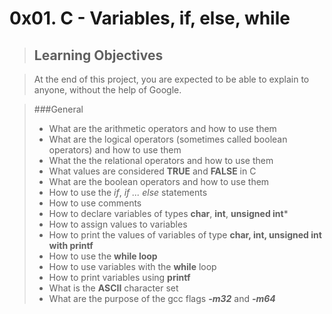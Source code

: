 # 0x01. C - Variables, if, else, while

> ## Learning Objectives

> At the end of this project, you are expected to be able to explain to anyone, without the help of Google.

> ###General
> -  What are the arithmetic operators and how to use them
> - What are the logical operators (sometimes called boolean operators) and how to use them
> - What the the relational operators and how to use them
> - What values are considered **TRUE** and **FALSE** in C
> - What are the boolean operators and how to use them
> - How to use the *if*, *if ... else* statements
> - How to use comments
> - How to declare variables of types **char**, **int**, **unsigned int***
> - How to assign values to variables
> - How to print the values of variables of type **char, int, unsigned int with printf**
> - How to use the **while loop**
> - How to use variables with the **while** loop
> - How to print variables using **printf**
> - What is the **ASCII** character set
> - What are the purpose of the gcc flags ***-m32*** and ***-m64***
